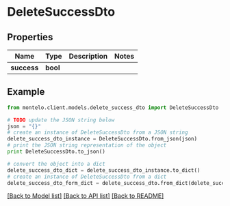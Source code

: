 # DeleteSuccessDto


## Properties

Name | Type | Description | Notes
------------ | ------------- | ------------- | -------------
**success** | **bool** |  | 

## Example

```python
from montelo.client.models.delete_success_dto import DeleteSuccessDto

# TODO update the JSON string below
json = "{}"
# create an instance of DeleteSuccessDto from a JSON string
delete_success_dto_instance = DeleteSuccessDto.from_json(json)
# print the JSON string representation of the object
print DeleteSuccessDto.to_json()

# convert the object into a dict
delete_success_dto_dict = delete_success_dto_instance.to_dict()
# create an instance of DeleteSuccessDto from a dict
delete_success_dto_form_dict = delete_success_dto.from_dict(delete_success_dto_dict)
```
[[Back to Model list]](../README.md#documentation-for-models) [[Back to API list]](../README.md#documentation-for-api-endpoints) [[Back to README]](../README.md)


